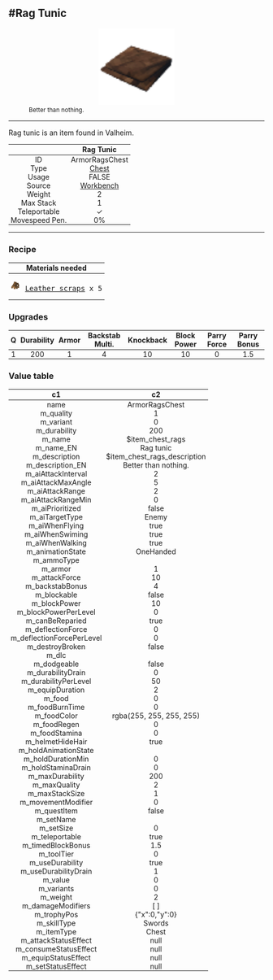 <meta property="og:title" content="Rag Tunic - MoreValheim" /><meta property="og:type" content="website" /><meta property="og:image" content="/assets/rag_tunic.png" /><meta property="og:description" content="Rag Tunic is an item found in Valheim." /><meta name="theme-color" content="#546D78"><meta name="twitter:card" content="summary_large_image">
#Rag Tunic
-------------
<style>img {width:20px;}.tb {width:150px;display: block;margin-left: auto;margin-right: auto;}</style>

<style>.md-typeset table:not([class]) th:not([align]) {min-width:unset!important;}</style>
<style>td{padding:0em 0.3em!important;text-align:center!important;border-left:.05rem solid var(--md-default-fg-color--lightest)}</style>

<style>th{padding:0.1em 0.3em!important;text-align:center!important;font-weight:bold}</style>

<style>pre{text-align:right!important}</style>
<style>table tr td:first-child {border-left: 0;};</style>

<figure><img src="/assets/rag_tunic.png" class="tb" /><figcaption><small>Better than nothing.</small></figcaption></figure>

-------------

Rag tunic is an item found in Valheim.

|        | Rag Tunic              |
| ----------- | ------------------------------------ |
| ID |ArmorRagsChest
| Type | [Chest](../../types/chest)
| Usage | FALSE<br>
| Source | [Workbench](../../object/workbench)
| Weight | 2 |
| Max Stack | 1 |
| Teleportable | ✓
| Movespeed Pen. | 0%


-------------

### Recipe

| Materials needed |
| - |
| <pre>[![Leather scraps](/assets/leather_scraps.png)](../../item/leather_scraps) [Leather scraps](../leather_scraps) x 5</pre> |

### Upgrades
| Q | Durability | Armor | Backstab Multi. | Knockback | Block Power | Parry Force | Parry Bonus
| - | - | - | - | - | - | - | - 
1 | 200 | 1 | 4 | 10 | 10 | 0 | 1.5 | 


### Value table
|c1|c2|
|----|----|
|name|ArmorRagsChest|
|m_quality|1|
|m_variant|0|
|m_durability|200|
|m_name|$item_chest_rags|
|m_name_EN|Rag tunic|
|m_description|$item_chest_rags_description|
|m_description_EN|Better than nothing.|
|m_aiAttackInterval|2|
|m_aiAttackMaxAngle|5|
|m_aiAttackRange|2|
|m_aiAttackRangeMin|0|
|m_aiPrioritized|false|
|m_aiTargetType|Enemy|
|m_aiWhenFlying|true|
|m_aiWhenSwiming|true|
|m_aiWhenWalking|true|
|m_animationState|OneHanded|
|m_ammoType||
|m_armor|1|
|m_attackForce|10|
|m_backstabBonus|4|
|m_blockable|false|
|m_blockPower|10|
|m_blockPowerPerLevel|0|
|m_canBeReparied|true|
|m_deflectionForce|0|
|m_deflectionForcePerLevel|0|
|m_destroyBroken|false|
|m_dlc||
|m_dodgeable|false|
|m_durabilityDrain|0|
|m_durabilityPerLevel|50|
|m_equipDuration|2|
|m_food|0|
|m_foodBurnTime|0|
|m_foodColor|rgba(255, 255, 255, 255)|
|m_foodRegen|0|
|m_foodStamina|0|
|m_helmetHideHair|true|
|m_holdAnimationState||
|m_holdDurationMin|0|
|m_holdStaminaDrain|0|
|m_maxDurability|200|
|m_maxQuality|2|
|m_maxStackSize|1|
|m_movementModifier|0|
|m_questItem|false|
|m_setName||
|m_setSize|0|
|m_teleportable|true|
|m_timedBlockBonus|1.5|
|m_toolTier|0|
|m_useDurability|true|
|m_useDurabilityDrain|1|
|m_value|0|
|m_variants|0|
|m_weight|2|
|m_damageModifiers|[  ]|
|m_trophyPos|{"x":0,"y":0}|
|m_skillType|Swords|
|m_itemType|Chest|
|m_attackStatusEffect|null|
|m_consumeStatusEffect|null|
|m_equipStatusEffect|null|
|m_setStatusEffect|null|
